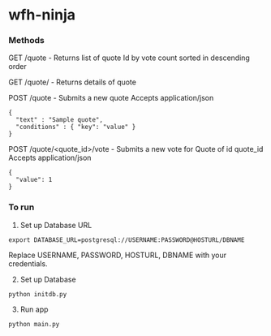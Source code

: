 # wfh-ninja

### Methods

GET /quote - Returns list of quote Id by vote count sorted in descending order

GET /quote/<id> - Returns details of quote

POST /quote - Submits a new quote
Accepts application/json

```
{
  "text" : "Sample quote",
  "conditions" : { "key": "value" }
}
```

POST /quote/<quote_id>/vote - Submits a new vote for Quote of id quote_id
Accepts application/json
```
{
  "value": 1
}
```

### To run
1. Set up Database URL
  ```
  export DATABASE_URL=postgresql://USERNAME:PASSWORD@HOSTURL/DBNAME
  ```
  
  Replace USERNAME, PASSWORD, HOSTURL, DBNAME with your credentials.

2. Set up Database
  ```
  python initdb.py
  ```
3. Run app

  ```
  python main.py
  ```
